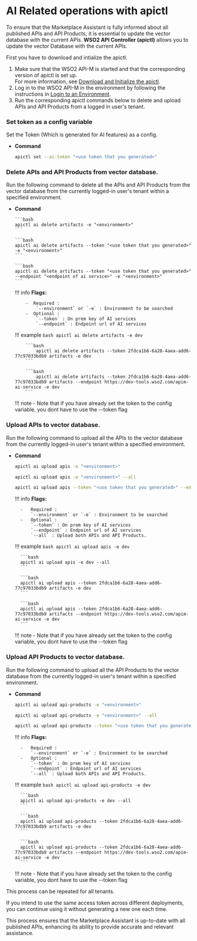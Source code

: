 # AI Related operations with apictl

To ensure that the Marketplace Assistant is fully informed about all published APIs and API Products, it is essential to update the vector database with the current APIs.
**WSO2 API Controller (apictl)** allows you to update the vector Database with the current APIs.

First you have to download and intialize the apictl.

1.  Make sure that the WSO2 API-M is started and that the corresponding version of apictl is set up.   
For more information, see [Download and Initialize the apictl]({{base_path}}/install-and-setup/setup/api-controller/getting-started-with-wso2-api-controller/#download-and-initialize-the-apictl).
2.  Log in to the WSO2 API-M in the environment by following the instructions in [Login to an Environment]({{base_path}}/install-and-setup/setup/api-controller/getting-started-with-wso2-api-controller/#login-to-an-environment).
3.  Run the corresponding apictl commands below to delete and upload APIs and API Products from a logged in user's tenant.


### Set token as a config variable

Set the Token (Which is generated for AI features) as a config.

  - **Command**

      ```bash
      apictl set --ai-token "<use token that you generated>"
      ```

### Delete APIs and API Products from vector database.

Run the following command to delete all the APIs and API Products from the vector database from the currently logged-in user's tenant within a specified environment.

- **Command**

      ```bash
      apictl ai delete artifacts -e "<environment>"
      ```

      ```bash
      apictl ai delete artifacts --token "<use token that you generated>" -e "<environment>"
      ```

      ```bash
      apictl ai delete artifacts --token "<use token that you generated>" --endpoint "<endpoint of ai service>" -e "<environment>"
      ```

    !!! info
        **Flags:**  
        
          -  Required :  
              `--environment` or `-e` : Environment to be searched
          -  Optional :  
              `--token` : On prem key of AI services  
              `--endpoint` : Endpoint url of AI services

    !!! example
          ```bash
              apictl ai delete artifacts -e dev
          ```

          ```bash
              apictl ai delete artifacts --token 2fdca1b6-6a28-4aea-add6-77c97033bdb9 artifacts -e dev
          ```

          ```bash
              apictl ai delete artifacts --token 2fdca1b6-6a28-4aea-add6-77c97033bdb9 artifacts --endpoint https://dev-tools.wso2.com/apim-ai-service -e dev
          ```
    !!! note
          - Note that if you have already set the token to the config variable, you dont have to use the --token flag


### Upload APIs to vector database.

Run the following command to upload all the APIs to the vector database from the currently logged-in user's tenant within a specified environment.

  - **Command**

    ```bash
    apictl ai upload apis -e "<environment>"
    ```

    ```bash
    apictl ai upload apis -e "<environment>" --all
    ```

    ```bash
    apictl ai upload apis --token "<use token that you generated>" --endpoint "<endpoint of ai service>" -e "<environment>"
    ```

    !!! info
        **Flags:**

          -   Required :  
              `--environment` or `-e` : Environment to be searched
          -   Optional :  
              `--token` : On prem key of AI services  
              `--endpoint` : Endpoint url of AI services  
              `--all` : Upload both APIs and API Products.

    !!! example
          ```bash
          apictl ai upload apis -e dev
          ```

          ```bash
          apictl ai upload apis -e dev --all
          ```

          ```bash
          apictl ai upload apis --token 2fdca1b6-6a28-4aea-add6-77c97033bdb9 artifacts -e dev
          ```

          ```bash
          apictl ai upload apis --token 2fdca1b6-6a28-4aea-add6-77c97033bdb9 artifacts --endpoint https://dev-tools.wso2.com/apim-ai-service -e dev
          ```
    !!! note
          - Note that if you have already set the token to the config variable, you dont have to use the --token flag

### Upload API Products to vector database.

Run the following command to upload all the API Products to the vector database from the currently logged-in user's tenant within a specified environment.

  - **Command**

    ```bash
    apictl ai upload api-products -e "<environment>"
    ```

    ```bash
    apictl ai upload api-products -e "<environment>" --all
    ```

    ```bash
    apictl ai upload api-products --token "<use token that you generated>" --endpoint "<endpoint of ai service>" -e "<environment>"
    ```

    !!! info
        **Flags:**

          -   Required :  
              `--environment` or `-e` : Environment to be searched
          -   Optional :  
              `--token` : On prem key of AI services  
              `--endpoint` : Endpoint url of AI services  
              `--all` : Upload both APIs and API Products.  

    !!! example
          ```bash
          apictl ai upload api-products -e dev
          ```

          ```bash
          apictl ai upload api-products -e dev --all
          ```

          ```bash
          apictl ai upload api-products --token 2fdca1b6-6a28-4aea-add6-77c97033bdb9 artifacts -e dev
          ```

          ```bash
          apictl ai upload api-products --token 2fdca1b6-6a28-4aea-add6-77c97033bdb9 artifacts --endpoint https://dev-tools.wso2.com/apim-ai-service -e dev
          ```
    !!! note
          - Note that if you have already set the token to the config variable, you dont have to use the --token flag

This process can be repeated for all tenants.

If you intend to use the same access token across different deployments, you can continue using it without generating a new one each time.

This process ensures that the Marketplace Assistant is up-to-date with all published APIs, enhancing its ability to provide accurate and relevant assistance.
